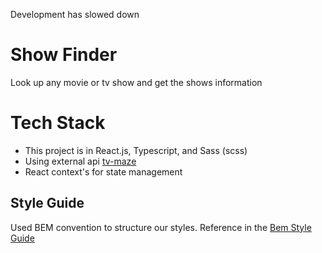 Development has slowed down

# Show Finder

Look up any movie or tv show and get the shows information

# Tech Stack

- This project is in React.js, Typescript, and Sass (scss)
- Using external api [tv-maze](https://www.tvmaze.com/api)
- React context's for state management

## Style Guide

Used BEM convention to structure our styles. Reference in the
[Bem Style Guide](http://getbem.com/introduction/)
